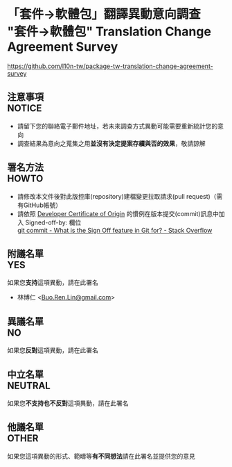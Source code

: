 # 「套件→軟體包」翻譯異動意向調查<br>"套件→軟體包" Translation Change Agreement Survey
https://github.com/l10n-tw/package-tw-translation-change-agreement-survey

## 注意事項<br>NOTICE
* 請留下您的聯絡電子郵件地址，若未來調查方式異動可能需要重新統計您的意向
* 調查結果為意向之蒐集之用**並沒有決定提案存續與否的效果**，敬請諒解

## 署名方法<br>HOWTO
* 請修改本文件後對此版控庫(repository)建檔變更拉取請求(pull request)（需有GitHub帳號）
* 請依照 [Developer Certificate of Origin](https://developercertificate.org/) 的慣例在版本提交(commit)訊息中加入 Signed-off-by: 欄位  
  [git commit - What is the Sign Off feature in Git for? - Stack Overflow](https://stackoverflow.com/questions/1962094/what-is-the-sign-off-feature-in-git-for)

## 附議名單<br>YES
如果您**支持**這項異動，請在此署名

* 林博仁 &lt;<Buo.Ren.Lin@gmail.com>&gt;

## 異議名單<br>NO
如果您**反對**這項異動，請在此署名

## 中立名單<br>NEUTRAL
如果您**不支持也不反對**這項異動，請在此署名

## 他議名單<br>OTHER
如果您這項異動的形式、範疇等**有不同想法**請在此署名並提供您的意見
